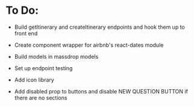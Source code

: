 # To Do:
- Build getItinerary and createItinerary endpoints and hook them up to front end
- Create component wrapper for airbnb's react-dates module
- Build models in massdrop models
- Set up endpoint testing
- Add icon library



- Add disabled prop to buttons and disable NEW QUESTION BUTTON if there are no sections